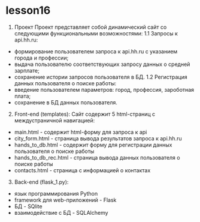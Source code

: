 # lesson16

1. Проект 
Проект представляет собой динамический сайт со следующими функциональными возможностями:
1.1 Запросы к api.hh.ru:
  - формирование пользователем запроса к api.hh.ru с указанием города и профессии;
  - выдача пользователю соответствующих запросу данных о средней зарплате;
  - сохранение истории запросов пользователя в БД.
1.2 Регистрация данных пользователя о поиске работы:
  - введение пользователем параметров: город, профессия, зароботная плата;
  - сохранение в БД данных пользователя.
  
2. Front-end (templates):
Сайт содержит 5 html-страниц с междустраничной навигацией:
  - main.html - содержит html-форму для запроса к api
  - city_form.html - страница вывода результатов запроса к api.hh.ru 
  - hands_to_db.html - содержит форму для регистрации данных пользователя о поиске работы
  - hands_to_db_rec.html - страница вывода данных пользователя о поиске работы
  - contacts.html - страница с информацией о контактах
  
3. Back-end (flask_1.py):
  - язык программирования Python
  - framework для web-приложений -  Flask
  - БД  - SQlite
  - взаимодействие с БД - SQLAlchemy
  
